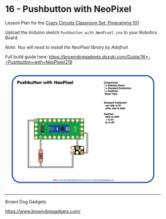 # 16 - Pushbutton with NeoPixel

Lesson Plan for the [Crazy Circuits Classroom Set: Programing 101](https://www.browndoggadgets.com/collections/new-crazy-circuits-kits/products/crazy-circuits-classroom-set-programing-101)

Upload the Arduino sketch `Pushbutton_with_NeoPixel.ino` to your Robotics Board.

_Note: You will need to install the NeoPixel library by Adafruit_

Full build guide here: https://browndoggadgets.dozuki.com/Guide/16+-+Pushbutton+with+NeoPixel/219

![Pushbutton with NeoPixel](Images/Pushbutton_with_NeoPixel.png)

---

Brown Dog Gadgets

https://www.browndoggadgets.com/

